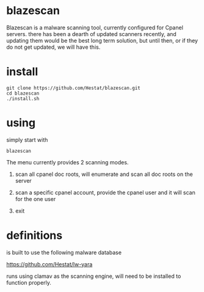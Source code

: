 # blazescan

Blazescan is a malware scanning tool, currently configured for Cpanel servers. there has been a dearth of updated scanners recently, and updating them would be the best long term solution, but until then, or if they do not get updated, we will have this.

# install

	git clone https://github.com/Hestat/blazescan.git
	cd blazescan
	./install.sh
	

# using

simply start with 

 ```blazescan```

The menu currently provides 2 scanning modes.

1. scan all cpanel doc roots, will enumerate and scan all doc roots on the server

2. scan a specific cpanel account, provide the cpanel user and it will scan for the one user

3. exit


# definitions

is built to use the following malware database

https://github.com/Hestat/lw-yara

runs using clamav as the scanning engine, will need to be installed to function properly.
